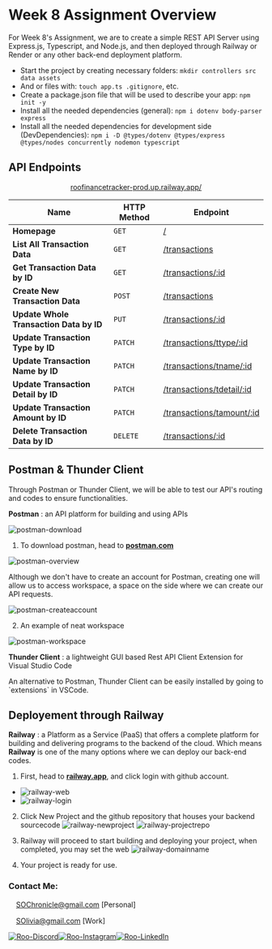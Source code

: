 
# Week 8 Assignment Overview

For Week 8's Assignment, we are to create a simple REST API Server using Express.js, Typescript, and Node.js, and then deployed through Railway or Render or any other back-end deployment platform.

- Start the project by creating necessary folders: `mkdir controllers src data assets`
- And or files with: `touch app.ts .gitignore`, etc.
- Create a package.json file that will be used to describe your app: `npm init -y`
- Install all the needed dependencies (general): `npm i dotenv body-parser express ` 
- Install all the needed dependencies for development side (DevDependencies): `npm i -D @types/dotenv @types/express @types/nodes concurrently nodemon typescript`

## API Endpoints
<p align="center">
<a href="https://roofinancetracker-prod.up.railway.app/">roofinancetracker-prod.up.railway.app/</a>
</p>

| Name  | HTTP Method | Endpoint | 
| ----------- | ----------- | ----------- |
| **Homepage** | `GET` |[/](https://roofinancetracker-prod.up.railway.app/)
| **List All Transaction Data** | `GET` | [/transactions](https://roofinancetracker-prod.up.railway.app/transactions)
| **Get Transaction Data by ID** | `GET` | [/transactions/:id](https://roofinancetracker-prod.up.railway.app/transactions/1) |
| **Create New Transaction Data** | `POST` | [/transactions](https://roofinancetracker-prod.up.railway.app/transactions) |
| **Update Whole Transaction Data by ID** | `PUT` | [/transactions/:id](https://roofinancetracker-prod.up.railway.app/transactions/1) |
| **Update Transaction Type by ID** | `PATCH` | [/transactions/ttype/:id](https://roofinancetracker-prod.up.railway.app/transactions/1) |
| **Update Transaction Name by ID** | `PATCH` | [/transactions/tname/:id](https://roofinancetracker-prod.up.railway.app/transactions/1) |
| **Update Transaction Detail by ID** | `PATCH` | [/transactions/tdetail/:id](https://roofinancetracker-prod.up.railway.app/transactions/1) |
| **Update Transaction Amount by ID** | `PATCH` | [/transactions/tamount/:id](https://roofinancetracker-prod.up.railway.app/transactions/1) |
| **Delete Transaction Data by ID** | `DELETE` | [/transactions/:id](https://roofinancetracker-prod.up.railway.app/transactions/1) |


## Postman & Thunder Client

<p>Through Postman or Thunder Client, we will be able to test our API's routing and codes to ensure 
functionalities.</p> 

**Postman** 
: an API platform for building and using APIs

![postman-download](https://raw.githubusercontent.com/RevoU-FSSE-2/week-8-SherinOlivia/main/readmeImgs/postman-download.webp?token=GHSAT0AAAAAACDKQZ7GH4NM2WIJS5VHTU4GZGWRZ5Q)

1. To download postman, head to [**postman.com**](https://www.postman.com/downloads/)

![postman-overview](https://raw.githubusercontent.com/RevoU-FSSE-2/week-8-SherinOlivia/main/readmeImgs/postman-overview.webp?token=GHSAT0AAAAAACDKQZ7G4LSQB3MBRL7T4TN2ZGWR25Q)

<p>Although we don't have to create an account for Postman, creating one will allow us to access workspace, a space on the side where we can create our API requests.</p>

![postman-createaccount](https://raw.githubusercontent.com/RevoU-FSSE-2/week-8-SherinOlivia/main/readmeImgs/postman-login.webp?token=GHSAT0AAAAAACDKQZ7GVYF4YA2QQKMBEFUMZGWR2GA)

2. An example of neat workspace

![postman-workspace](https://raw.githubusercontent.com/RevoU-FSSE-2/week-8-SherinOlivia/main/readmeImgs/postman-workspace.webp?token=GHSAT0AAAAAACDKQZ7GILLZHSPQJWZZFIRCZGWR4DA)

**Thunder Client** 
: a lightweight GUI based Rest API Client Extension for Visual Studio Code

<p> An alternative to Postman, Thunder Client can be easily installed by going to `extensions` in VSCode.</p>

## Deployement through Railway

**Railway** 
: a Platform as a Service (PaaS) that offers a complete platform for building and delivering programs to the backend of the cloud. Which means <strong>Railway</strong> is one of the many options where we can deploy our back-end codes.

1. First, head to [**railway.app**](https://railway.app/), and click login with github account.
- ![railway-web](https://raw.githubusercontent.com/RevoU-FSSE-2/week-8-SherinOlivia/main/readmeImgs/railway-website.webp?token=GHSAT0AAAAAACDKQZ7HR6R4GCLCA5SCEJ6AZGWR6XA)
- ![railway-login](https://raw.githubusercontent.com/RevoU-FSSE-2/week-8-SherinOlivia/main/readmeImgs/railway-login.webp?token=GHSAT0AAAAAACDKQZ7GA5MMJS7YLTLWMWQGZGWR54Q)

2. Click New Project and the github repository that houses your backend sourcecode
![railway-newproject](https://raw.githubusercontent.com/RevoU-FSSE-2/week-8-SherinOlivia/main/readmeImgs/railway-newproject.webp?token=GHSAT0AAAAAACDKQZ7HDUVMKIKTDCDBNWQCZGWR6LQ)
![railway-projectrepo](https://raw.githubusercontent.com/RevoU-FSSE-2/week-8-SherinOlivia/main/readmeImgs/railway-projectrepo.webp?token=GHSAT0AAAAAACDKQZ7HP3SLC3D6SKVJOC32ZGWR6NA)

3. Railway will proceed to start building and deploying your project, when completed, you may set the web
![railway-domainname](https://raw.githubusercontent.com/RevoU-FSSE-2/week-8-SherinOlivia/main/readmeImgs/railway-domainname.webp?token=GHSAT0AAAAAACDKQZ7GJ7O7SKY4BWKXTN6GZGWR53A)

4. Your project is ready for use.
### Contact Me:

<img src="https://raw.githubusercontent.com/RevoU-FSSE-2/week-7-SherinOlivia/3dd7cdf0d5c9fc1828f0dfcac8ef2e9c057902be/assets/gmail-icon.svg" width="15px" background-color="none">[SOChronicle@gmail.com](mailto:SOChronicle@gmail.com) [Personal]

<img src="https://raw.githubusercontent.com/RevoU-FSSE-2/week-7-SherinOlivia/3dd7cdf0d5c9fc1828f0dfcac8ef2e9c057902be/assets/gmail-icon.svg" width="15px" background-color="none">[SOlivia@gmail.com](mailto:SOlivia198@gmail.com) [Work]

[![Roo-Discord](https://raw.githubusercontent.com/RevoU-FSSE-2/week-5-SherinOlivia/bddf1eca3ee3ad82db2f228095d01912bf9c3de6/assets/MDimgs/icons8-discord.svg)](https://discord.com/users/shxdxr#7539)[![Roo-Instagram](https://raw.githubusercontent.com/RevoU-FSSE-2/week-5-SherinOlivia/bddf1eca3ee3ad82db2f228095d01912bf9c3de6/assets/MDimgs/icons8-instagram.svg)](https://instagram.com/shxdxr?igshid=MzRlODBiNWFlZA==)[![Roo-LinkedIn](https://raw.githubusercontent.com/RevoU-FSSE-2/week-5-SherinOlivia/bddf1eca3ee3ad82db2f228095d01912bf9c3de6/assets/MDimgs/icons8-linkedin-circled.svg)](https://www.linkedin.com/in/sherin-olivia-07311127a/)